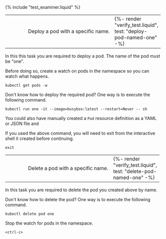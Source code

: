 {% include "test_examiner.liquid" %}

<table class="table mb-0">
  <tbody>
    <tr>
      <td width="50px"><span class="fas fa-tasks"></span></td>
      <td>Deploy a pod with a specific name.</td>
      <td width="50px">{%- render "verify_test.liquid", test: "deploy-pod-named-one" -%}</td>
    </tr>
  </tbody>
</table>

In this this task you are required to deploy a pod. The name of the pod must be "one".

Before doing so, create a watch on pods in the namespace so you can watch what happens.

```execute-2
kubectl get pods -w
```

Don't know how to deploy the required pod? One way is to execute the following command.

```execute
kubectl run one -it --image=busybox:latest --restart=Never -- sh
```

You could also have manually created a ``Pod`` resource definition as a YAML or JSON file and

If you used the above command, you will need to exit from the interactive shell it created before continuing.

```execute
exit
```

<table class="table mb-0">
  <tbody>
    <tr>
      <td width="50px"><span class="fas fa-tasks"></span></td>
      <td>Delete a pod with a specific name.</td>
      <td width="50px">{%- render "verify_test.liquid", test: "delete-pod-named-one" -%}</td>
    </tr>
  </tbody>
</table>

In this task you are required to delete the pod you created above by name.

Don't know how to delete the pod? One way is to execute the following command.

```execute
kubectl delete pod one
```

Stop the watch for pods in the namespace.

```execute-2
<ctrl-c>
```
